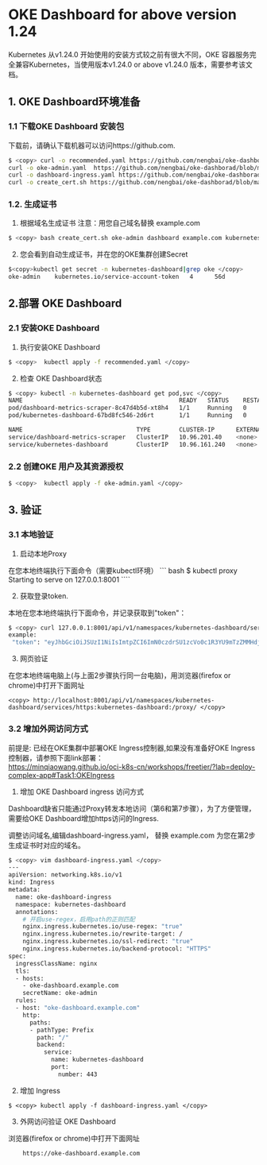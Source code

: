 # OKE Dashboard for above version 1.24

Kubernetes 从v1.24.0 开始使用的安装方式较之前有很大不同，OKE 容器服务完全兼容Kubernetes，当使用版本v1.24.0 or above v1.24.0 版本，需要参考该文档。

## 1. OKE Dashboard环境准备

### 1.1 下载OKE Dashboard 安装包

下载前，请确认下载机器可以访问https://github.com.

```bash
$ <copy> curl -o recommended.yaml https://github.com/nengbai/oke-dashborad/blob/main/dashboard/recommended.yaml
curl -o oke-admin.yaml  https://github.com/nengbai/oke-dashborad/blob/main/dashboard/oke-admin.yaml
curl -o dashboard-ingress.yaml https://github.com/nengbai/oke-dashborad/blob/main/dashboard/dashboard-ingress.yaml
curl -o create_cert.sh https://github.com/nengbai/oke-dashborad/blob/main/dashboard/create_cert.sh </copy>
```

### 1.2. 生成证书

1. 根据域名生成证书
注意：用您自己域名替换 example.com

``` bash
$ <copy> bash create_cert.sh oke-admin dashboard example.com kubernetes-dashboard </copy> 
```

2. 您会看到自动生成证书，并在您的OKE集群创建Secret

```bash
$<copy>kubectl get secret -n kubernetes-dashboard|grep oke </copy>
oke-admin    kubernetes.io/service-account-token   4      56d
```

## 2.部署 OKE Dashboard
### 2.1 安装OKE Dashboard

1. 执行安装OKE Dashboard

``` bash
$ <copy>  kubectl apply -f recommended.yaml </copy> 
```

2. 检查 OKE Dashboard状态

``` bash
$ <copy> kubectl -n kubernetes-dashboard get pod,svc </copy> 
NAME                                            READY   STATUS    RESTARTS   AGE
pod/dashboard-metrics-scraper-8c47d4b5d-xt8h4   1/1     Running   0          56d
pod/kubernetes-dashboard-67bd8fc546-2d6rt       1/1     Running   0          56d

NAME                                TYPE        CLUSTER-IP      EXTERNAL-IP   PORT(S)    AGE
service/dashboard-metrics-scraper   ClusterIP   10.96.201.40    <none>        8000/TCP   56d
service/kubernetes-dashboard        ClusterIP   10.96.161.240   <none>        443/TCP    56d
```

### 2.2 创建OKE 用户及其资源授权

``` bash
$ <copy>  kubectl apply -f oke-admin.yaml </copy> 
```

## 3. 验证
### 3.1 本地验证

1. 启动本地Proxy

在您本地终端执行下面命令（需要kubectl环境）
    ``` bash
    $ <copy> kubectl proxy </copy> 
    Starting to serve on 127.0.0.1:8001
    ````


2. 获取登录token.

本地在您本地终端执行下面命令，并记录获取到"token"：

``` bash
$ <copy> curl 127.0.0.1:8001/api/v1/namespaces/kubernetes-dashboard/serviceaccounts/oke-admin/token -H "Content-Type:application/json" -X POST -d '{}' </copy> 
example:
 "token": "eyJhbGciOiJSUzI1NiIsImtpZCI6ImN0czdrSU1zcVo0c1R3YU9mTzZMMHdjY2JydTdJekt5dXdpQ1Z2d3lRbncifQ.eyJhdWQiOlsiYXBpIl0sImV4cCI6MTY2NjA2ODgyMiwiaWF0IjoxNjY2MDY1MjIyLCJpc3MiOiJodHRwczovL2t1YmVybmV0ZXMuZGVmYXVsdC5zdmMuY2x1c3Rlci5sb2NhbCIsImt1YmVybmV0ZXMuaW8iOnsibmFtZXNwYWNlIjoia3ViZXJuZXRlcy1kYXNoYm9hcmQiLCJzZXJ2aWNlYWNjb3VudCI6eyJuYW1lIjoib2tlLWFkbWluIiwidWlkIjoiMmI0NGMxM2QtNzBkNS00MWI3LTk5MTUtNzQ2MjQxMDFkYzBlIn19LCJuYmYiOjE2NjYwNjUyMjIsInN1YiI6InN5c3RlbTpzZXJ2aWNlYWNjb3VudDprdWJlcm5ldGVzLWRhc2hib2FyZDpva2UtYWRtaW4ifQtExqrAwIJJ8WRFrNbH4BnSUDK2P0XBAizJafruSfBgksh_ivJrj6TzaTk1UgY6zFfw_fGQ9mB5nWMLVR1yMHTFpAjsUfnEoFU5alv2MBFVJ5mPGBhznoDVi7ZdU29hKr6LLUr2EbOWVHPkeLFtjivGe38S9wpzaL8iGN_bPtV2usJt8ZoYoVtc-jy0stPDm-2idi5aonAjqwKfsyS75WpLdq8Gx25Ge3Rw64diUo5-WgA3aSng7BGvWGR4FWvLKN3VKVVEuyzb5wmIcMb8MAOko1C8lYvma-L0OHA87DmOFGAo1GHQf7O8dtjBjCqVsnWA"
```

3. 网页验证

在您本地终端电脑上(与上面2步骤执行同一台电脑)，用浏览器(firefox or chrome)中打开下面网址

``` text
<copy> http://localhost:8001/api/v1/namespaces/kubernetes-dashboard/services/https:kubernetes-dashboard:/proxy/ </copy>
```

### 3.2 增加外网访问方式

前提是: 已经在OKE集群中部署OKE Ingress控制器,如果没有准备好OKE Ingress控制器，请参照下面link部署：</br>
<https://minqiaowang.github.io/oci-k8s-cn/workshops/freetier/?lab=deploy-complex-app#Task1:OKEIngress>

1. 增加 OKE Dashboard ingress 访问方式

Dashboard缺省只能通过Proxy转发本地访问（第6和第7步骤），为了方便管理，需要给OKE Dashboard增加https访问的Ingress.</br>

调整访问域名,编辑dashboard-ingress.yaml， 替换 example.com 为您在第2步 生成证书时对应的域名。

```bash
$ <copy> vim dashboard-ingress.yaml </copy>
---
apiVersion: networking.k8s.io/v1
kind: Ingress
metadata:
  name: oke-dashboard-ingress
  namespace: kubernetes-dashboard
  annotations:
    # 开启use-regex，启用path的正则匹配
    nginx.ingress.kubernetes.io/use-regex: "true"
    nginx.ingress.kubernetes.io/rewrite-target: /
    nginx.ingress.kubernetes.io/ssl-redirect: "true"
    nginx.ingress.kubernetes.io/backend-protocol: "HTTPS"
spec:
  ingressClassName: nginx
  tls:
  - hosts:
    - oke-dashboard.example.com
    secretName: oke-admin
  rules:
  - host: "oke-dashboard.example.com"
    http:
      paths:
      - pathType: Prefix
        path: "/"
        backend:
          service:
            name: kubernetes-dashboard
            port:
              number: 443
```

2. 增加 Ingress

``` 
$ <copy> kubectl apply -f dashboard-ingress.yaml </copy> 
```

3. 外网访问验证 OKE Dashboard

浏览器(firefox or chrome)中打开下面网址

``` text
    https://oke-dashboard.example.com
```
